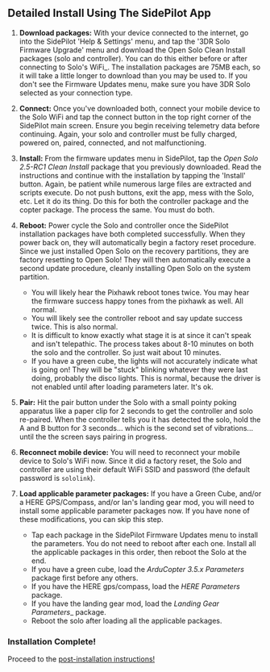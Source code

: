 ## Detailed Install Using The SidePilot App ##

1. **Download packages:** With your device connected to the internet, go into the SidePilot 'Help & Settings' menu, and tap the '3DR Solo Firmware Upgrade' menu and download the Open Solo Clean Install packages (solo and controller). You can do this either before or after connecting to Solo's WiFi_.  The installation packages are 75MB each, so it will take a little longer to download than you may be used to. If you don't see the Firmware Updates menu, make sure you have 3DR Solo selected as your connection type.

2. **Connect:** Once you've downloaded both, connect your mobile device to the Solo WiFi and tap the connect button in the top right corner of the SidePilot main screen. Ensure you begin receiving telemetry data before continuing. Again, your solo and controller must be fully charged, powered on, paired, connected, and not malfunctioning. 

3. **Install:** From the firmware updates menu in SidePilot, tap the _Open Solo 2.5-RC1 Clean Install_ package that you previously downloaded. Read the instructions and continue with the installation by tapping the 'Install' button. Again, be patient while numerous large files are extracted and scripts execute. Do not push buttons, exit the app, mess with the Solo, etc. Let it do its thing. Do this for both the controller package and the copter package. The process the same. You must do both.

4. **Reboot:** Power cycle the Solo and controller once the SidePilot installation packages have both completed successfully. When they power back on, they will automatically begin a factory reset procedure. Since we just installed Open Solo on the recovery partitions, they are factory resetting to Open Solo! They will then automatically execute a second update procedure, cleanly installing Open Solo on the system partition.
    - You will likely hear the Pixhawk reboot tones twice. You may hear the firmware success happy tones from the pixhawk as well. All normal.
    - You will likely see the controller reboot and say update success twice. This is also normal.
    - It is difficult to know exactly what stage it is at since it can't speak and isn't telepathic. The process takes about 8-10 minutes on both the solo and the controller.  So just wait about 10 minutes.
    - If you have a green cube, the lights will not accurately indicate what is going on! They will be "stuck" blinking whatever they were last doing, probably the disco lights. This is normal, because the driver is not enabled until after loading parameters later. It's ok.

5. **Pair:** Hit the pair button under the Solo with a small pointy poking apparatus like a paper clip for 2 seconds to get the controller and solo re-paired. When the controller tells you it has detected the solo, hold the A and B button for 3 seconds... which is the second set of vibrations... until the the screen says pairing in progress.

6. **Reconnect mobile device:** You will need to reconnect your mobile device to Solo's WiFi now.  Since it did a factory reset, the Solo and controller are using their default WiFi SSID and password (the default password is `sololink`).

7. **Load applicable parameter packages:** If you have a Green Cube, and/or a HERE GPS/Compass, and/or Ian's landing gear mod, you will need to install some applicable parameter packages now.  If you have none of these modifications, you can skip this step.
   - Tap each package in the SidePilot Firmware Updates menu to install the parameters. You do not need to reboot after each one. Install all the applicable packages in this order, then reboot the Solo at the end.
   - If you have a green cube, load the _ArduCopter 3.5.x Parameters_ package first before any others.
   - If you have the HERE gps/compass, load the _HERE Parameters_ package.
   - If you have the landing gear mod, load the _Landing Gear Parameters__ package.
   - Reboot the solo after loading all the applicable packages.
   
### Installation Complete! ### 
Proceed to the [post-installation instructions!](../master/install_post.md)
